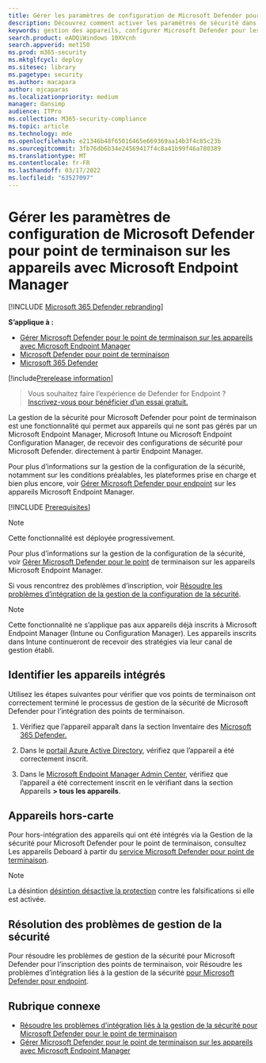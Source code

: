 ```yaml
---
title: Gérer les paramètres de configuration de Microsoft Defender pour point de terminaison sur les appareils avec Microsoft Endpoint Manager
description: Découvrez comment activer les paramètres de sécurité dans Microsoft Endpoint Manager via Microsoft Defender for Endpoint.
keywords: gestion des appareils, configurer Microsoft Defender pour les appareils de point de terminaison, Microsoft Endpoint Manager
search.product: eADQiWindows 10XVcnh
search.appverid: met150
ms.prod: m365-security
ms.mktglfcycl: deploy
ms.sitesec: library
ms.pagetype: security
ms.author: macapara
author: mjcaparas
ms.localizationpriority: medium
manager: dansimp
audience: ITPro
ms.collection: M365-security-compliance
ms.topic: article
ms.technology: mde
ms.openlocfilehash: e21346b48f65016465e669369aa14b3f4c85c23b
ms.sourcegitcommit: 3fb76db6b34e24569417f4c8a41b99f46a780389
ms.translationtype: MT
ms.contentlocale: fr-FR
ms.lasthandoff: 03/17/2022
ms.locfileid: "63527097"
---
```

# <a name="manage-microsoft-defender-for-endpoint-configuration-settings-on-devices-with-microsoft-endpoint-manager"></a>Gérer les paramètres de configuration de Microsoft Defender pour point de terminaison sur les appareils avec Microsoft Endpoint Manager

[!INCLUDE [Microsoft 365 Defender rebranding](../../includes/microsoft-defender.md)]

**S’applique à :**

- [Gérer Microsoft Defender pour le point de terminaison sur les appareils avec Microsoft Endpoint Manager](/mem/intune/protect/mde-security-integration)
- [Microsoft Defender pour point de terminaison](https://go.microsoft.com/fwlink/p/?linkid=2154037)
- [Microsoft 365 Defender](https://go.microsoft.com/fwlink/?linkid=2118804)



[!include[Prerelease information](../../includes/prerelease.md)]


> Vous souhaitez faire l’expérience de Defender for Endpoint ? [Inscrivez-vous pour bénéficier d’un essai gratuit.](https://signup.microsoft.com/create-account/signup?products=7f379fee-c4f9-4278-b0a1-e4c8c2fcdf7e&ru=https://aka.ms/MDEp2OpenTrial?ocid=docs-wdatp-configureendpointsscript-abovefoldlink)


La gestion de la sécurité pour Microsoft Defender pour point de terminaison est une fonctionnalité qui permet aux appareils qui ne sont pas gérés par un Microsoft Endpoint Manager, Microsoft Intune ou Microsoft Endpoint Configuration Manager, de recevoir des configurations de sécurité pour Microsoft Defender. directement à partir Endpoint Manager.


Pour plus d’informations sur la gestion de la configuration de la sécurité, notamment sur les conditions préalables, les plateformes prise en charge et bien plus encore, voir [Gérer Microsoft Defender pour endpoint](/mem/intune/protect/mde-security-integration) sur les appareils Microsoft Endpoint Manager.



[!INCLUDE [Prerequisites](../../includes/security-config-mgt-prerequisites.md)]

>[!NOTE]
>Cette fonctionnalité est déployée progressivement. 

Pour plus d’informations sur la gestion de la configuration de la sécurité, voir [Gérer Microsoft Defender pour le point](/mem/intune/protect/mde-security-integration) de terminaison sur les appareils Microsoft Endpoint Manager.

Si vous rencontrez des problèmes d’inscription, voir [Résoudre les problèmes d’intégration de la gestion de la configuration de la sécurité](troubleshoot-security-config-mgt.md).

> [!NOTE]
> Cette fonctionnalité ne s’applique pas aux appareils déjà inscrits à Microsoft Endpoint Manager (Intune ou Configuration Manager). Les appareils inscrits dans Intune continueront de recevoir des stratégies via leur canal de gestion établi.

## <a name="identify-onboarded-devices"></a>Identifier les appareils intégrés

Utilisez les étapes suivantes pour vérifier que vos points de terminaison ont correctement terminé le processus de gestion de la sécurité de Microsoft Defender pour l’intégration des points de terminaison.

1.  Vérifiez que l’appareil apparaît dans la section Inventaire des [Microsoft 365 Defender.](https://security.microsoft.com/)

2.  Dans le [portail Azure Active Directory,](https://aad.portal.azure.com/#blade/Microsoft_AAD_Devices/DevicesMenuBlade/Devices/menuId/) vérifiez que l’appareil a été correctement inscrit.

3.  Dans le [Microsoft Endpoint Manager Admin Center](https://endpoint.microsoft.com/#blade/Microsoft_Intune_DeviceSettings/DevicesMenu/mDMDevicesPreview), vérifiez que l’appareil a été correctement inscrit en le vérifiant dans la section Appareils **> tous les appareils**.


## <a name="offboard-devices"></a>Appareils hors-carte
Pour hors-intégration des appareils qui ont été intégrés via la Gestion de la sécurité pour Microsoft Defender pour le point de terminaison, consultez Les appareils Deboard à partir du [service Microsoft Defender pour point de terminaison](offboard-machines.md).

>[!NOTE]
>La désintion [désintion désactive la protection](prevent-changes-to-security-settings-with-tamper-protection.md#manage-tamper-protection-for-your-organization-using-the-microsoft-365-defender-portal) contre les falsifications si elle est activée.

## <a name="troubleshooting-security-management"></a>Résolution des problèmes de gestion de la sécurité 
Pour résoudre les problèmes de gestion de la sécurité pour Microsoft Defender pour l’inscription des points de terminaison, voir Résoudre les problèmes d’intégration liés à la gestion de la sécurité [pour Microsoft Defender pour endpoint](troubleshoot-security-config-mgt.md).

## <a name="related-topic"></a>Rubrique connexe
- [Résoudre les problèmes d’intégration liés à la gestion de la sécurité pour Microsoft Defender pour le point de terminaison](troubleshoot-security-config-mgt.md)
- [Gérer Microsoft Defender pour le point de terminaison sur les appareils avec Microsoft Endpoint Manager](/mem/intune/protect/mde-security-integration#configure-your-tenant-to-support-mde-security-configuration-management)
